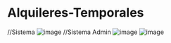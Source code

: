 # Alquileres-Temporales
 //Sistema
![image](https://github.com/user-attachments/assets/ca675d2d-5f90-4753-a1bf-6ef12d0a12a9)
 //Sistema Admin
![image](https://github.com/user-attachments/assets/cd556d76-9d63-494d-a79b-38c188ad81ee)
![image](https://github.com/user-attachments/assets/a6bb4810-f451-4729-9cb9-9a3619699e18)


